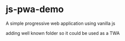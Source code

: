 # js-pwa-demo
A simple progressive web application using vanilla js

adding well known folder so it could be used as a TWA
